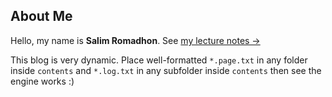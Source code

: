About Me
----

Hello, my name is **Salim Romadhon**. See [my lecture notes &rarr;](lectures)

This blog is very dynamic. Place well-formatted `*.page.txt` in any folder inside `contents` and `*.log.txt` in any subfolder inside `contents` then see the engine works :)